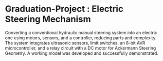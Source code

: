 # Graduation-Project : Electric Steering Mechanism
Converting a conventional hydraulic manual steering system into an electric one using motors, sensors, and a controller, reducing parts and complexity. 
The system integrates ultrasonic sensors, limit switches, an 8-bit AVR microcontroller, and a relay circuit with a DC motor for Ackermann Steering Geometry. 
A working model was developed and successfully demonstrated.
